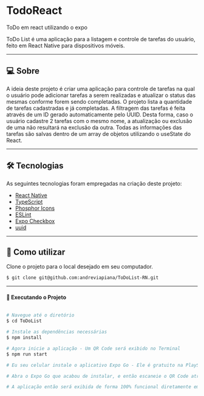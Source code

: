 # TodoReact
ToDo em react utilizando o expo 

ToDo List é uma aplicação para a listagem e controle de tarefas do usuário, feito em React Native para dispositivos móveis.

___

## 💻 Sobre
A ideia deste projeto é criar uma aplicação para controle de tarefas na qual o usuário pode adicionar tarefas a serem realizadas e atualizar o status das mesmas conforme forem sendo completadas. O projeto lista a quantidade de tarefas cadastradas e já completadas. A filtragem das tarefas é feita através de um ID gerado automaticamente pelo UUID. Desta forma, caso o usuário cadastre 2 tarefas com o mesmo nome, a atualização ou exclusão de uma não resultará na exclusão da outra. Todas as informações das tarefas são salvas dentro de um array de objetos utilizando o useState do React.

___


## 🛠 Tecnologias

As seguintes tecnologias foram empregadas na criação deste projeto:

- [React Native](https://reactnative.dev/)
- [TypeScript](https://www.typescriptlang.org/)
- [Phosphor Icons](https://phosphoricons.com/)
- [ESLint](https://eslint.org/)
- [Expo Checkbox](https://docs.expo.dev/versions/latest/sdk/checkbox/)
- [uuid](https://www.npmjs.com/package/react-native-uuid)

___

## 🚀 Como utilizar

Clone o projeto para o local desejado em seu computador.

```bash
$ git clone git@github.com:andreviapiana/ToDoList-RN.git
```
___

#### 🚧 Executando o Projeto
```bash

# Navegue até o diretório
$ cd ToDoList

# Instale as dependências necessárias
$ npm install

# Agora inicie a aplicação - Um QR Code será exibido no Terminal
$ npm run start

# Eu seu celular instale o aplicativo Expo Go - Ele é gratuito na PlayStore.

# Abra o Expo Go que acabou de instalar, e então escaneie o QR Code através do aplicativo.

# A aplicação então será exibida de forma 100% funcional diretamente em seu celular.

